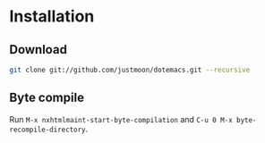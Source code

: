 # Installation

## Download

``` sh
git clone git://github.com/justmoon/dotemacs.git --recursive
```

## Byte compile

Run `M-x nxhtmlmaint-start-byte-compilation` and
`C-u 0 M-x byte-recompile-directory`.
